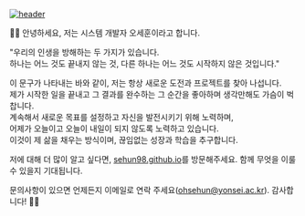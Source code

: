 <a href="https://sehun98.github.io/" target="_blank">![header](https://capsule-render.vercel.app/api?type=cylinder&color=DAFBE1&height150&section=header&text=Welcome%20to%20sehun's-nl-Github%20Story!👋&fontColor=338032&fontSize=40&animation=fadeIn&fontAlignY=28)</a>

👨‍🎓 안녕하세요, 저는 시스템 개발자 오세훈이라고 합니다. 

"우리의 인생을 방해하는 두 가지가 있습니다.<br>
하나는 어느 것도 끝내지 않는 것, 다른 하나는 어느 것도 시작하지 않은 것입니다."

이 문구가 나타내는 바와 같이, 저는 항상 새로운 도전과 프로젝트를 찾아 나섭니다.<br>
제가 시작한 일을 끝내고 그 결과를 완수하는 그 순간을 좋아하며 생각만해도 가슴이 벅찹니다.<br> 
계속해서 새로운 목표를 설정하고 자신을 발전시키기 위해 노력하며,<br> 
어제가 오늘이고 오늘이 내일이 되지 않도록 노력하고 있습니다.<br>
이것이 제 삶을 채우는 방식이며, 끊임없는 성장과 학습을 추구합니다.

저에 대해 더 많이 알고 싶다면, <a href="https://sehun98.github.io/" target="_blank">sehun98.github.io</a>를 방문해주세요. 함께 무엇을 이룰 수 있을지 기대됩니다.

문의사항이 있으면 언제든지 이메일로 연락 주세요(ohsehun@yonsei.ac.kr). 감사합니다! 👨‍🎓

